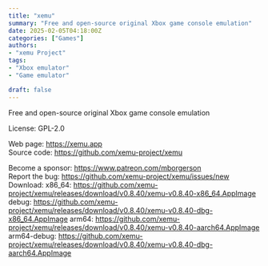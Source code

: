 ```yaml
---
title: "xemu"
summary: "Free and open-source original Xbox game console emulation"
date: 2025-02-05T04:18:00Z
categories: ["Games"]
authors:
- "xemu Project"
tags: 
- "Xbox emulator"
- "Game emulator"

draft: false
---
```


Free and open-source original Xbox game console emulation

License: GPL-2.0

Web page: <https://xemu.app>  
Source code: <https://github.com/xemu-project/xemu>

Become a sponsor: <https://www.patreon.com/mborgerson>  
Report the bug: <https://github.com/xemu-project/xemu/issues/new>  
Download:   x86_64: <https://github.com/xemu-project/xemu/releases/download/v0.8.40/xemu-v0.8.40-x86_64.AppImage>  
            debug: <https://github.com/xemu-project/xemu/releases/download/v0.8.40/xemu-v0.8.40-dbg-x86_64.AppImage>
            arm64: <https://github.com/xemu-project/xemu/releases/download/v0.8.40/xemu-v0.8.40-aarch64.AppImage>
            arm64-debug: <https://github.com/xemu-project/xemu/releases/download/v0.8.40/xemu-v0.8.40-dbg-aarch64.AppImage>

